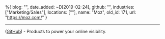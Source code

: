 %{
  blog: "",
  date_added: ~D[2019-02-24],
  github: "",
  industries: ["Marketing/Sales"],
  locations: [""],
  name: "Moz",
  old_id: 171,
  url: "https://moz.com/"
}

---

([GitHub](https://github.com/seomoz)) - Products to power your online visibility.
